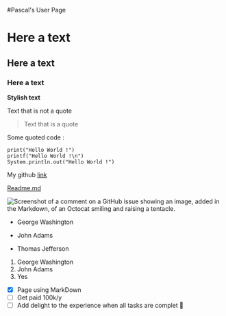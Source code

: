 #Pascal's User Page

# Here a text
## Here a text
### Here a text


**Stylish text**


Text that is not a quote

> Text that is a quote



Some quoted code :

```
print("Hello World !")
printf("Hello World !\n")
System.println.out("Hello World !")
```

My github [link](https://github.com/cypscl/CSE110/)

[Readme.md](README.md)

![Screenshot of a comment on a GitHub issue showing an image, added in the Markdown, of an Octocat smiling and raising a tentacle.](https://myoctocat.com/assets/images/base-octocat.svg)

- George Washington
* John Adams
+ Thomas Jefferson

1. George Washington
2. John Adams
3. Yes

- [x] Page using MarkDown
- [ ] Get paid 100k/y
- [ ] Add delight to the experience when all tasks are complet :tada:
